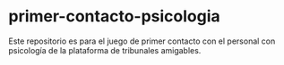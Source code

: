 # primer-contacto-psicologia
Este repositorio es para el juego de primer contacto con el personal con psicología de la plataforma de tribunales amigables.
